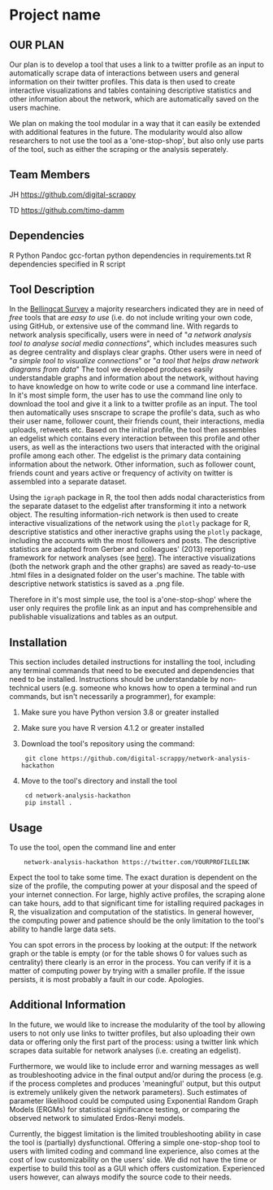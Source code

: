 # Project name
## OUR PLAN

Our plan is to develop a tool that uses a link to a twitter profile as an input to automatically scrape data of interactions between users and general information on their twitter profiles. This data is then used to create interactive visualizations and tables containing descriptive statistics and other information about the network, which are automatically saved on the users machine.

We plan on making the tool modular in a way that it can easily be extended with additional features in the future. The modularity would also allow researchers to not use the tool as a 'one-stop-shop', but also only use parts of the tool, such as either the scraping or the analysis seperately.

## Team Members
JH https://github.com/digital-scrappy

TD https://github.com/timo-damm
## Dependencies
R
Python
Pandoc
gcc-fortan
python dependencies in requirements.txt
R dependencies specified in R script
## Tool Description
In the [Bellingcat Survey](https://www.bellingcat.com/resources/2022/08/12/these-are-the-tools-open-source-researchers-say-they-need/) a majority researchers indicated they are in need of *free* tools that are *easy to use* (i.e. do not include writing your own code, using GitHub, or extensive use of the command line. With regards to network analysis specifically, users were in need of "*a network analysis tool to analyse social media connections*", which includes measures such as degree centrality and displays clear graphs. Other users were in need of "*a simple tool to visualize connections*" or "*a tool that helps draw network diagrams from data*"
The tool we developed produces easily understandable graphs and information about the network, without having to have knowledge on how to write code or use a command line interface. 
In it's most simple form, the user has to use the command line only to download the tool and give it a link to a twitter profile as an input. The tool then automatically uses snscrape to scrape the profile's data, such as who their user name, follower count, their friends count, their interactions, media uploads, retweets etc. 
Based on the initial profile, the tool then assembles an edgelist which contains every interaction between this profile and other users, as well as the interactions two users that interacted with the original profile among each other. The edgelist is the primary data containing information about the network. 
Other information, such as follower count, friends count and years active or frequency of activity on twitter is assembled into a separate dataset.

Using the ```igraph``` package in R, the tool then adds nodal characteristics from the separate dataset to the edgelist after transforming it into a network object. The resulting information-rich network is then used to create interactive visualizations of the network using the ```plotly``` package for R, descriptive statistics and other ineractive graphs using the ```plotly``` package, including the accounts with the most followers and posts. The descriptive statistics are adapted from Gerber and colleagues' (2013) reporting framework for network analyses (see [here](https://onlinelibrary.wiley.com/doi/pdf/10.1111/ajps.12011?casa_token=MTVxax7BWfkAAAAA:e6v3H2ciJlZT1BRuF1vauHmeuJnnGLjarp91CNuY2RaDMCC1x-awCF6iVQAtBLIr655VGFGXGyocXkBZ)).
The interactive visualizations (both the network graph and the other graphs) are saved as ready-to-use .html files in a designated folder on the user's machine. The table with descriptive network statistics is saved as a .png file. 

Therefore in it's most simple use, the tool is a'one-stop-shop' where the user only requires the profile link as an input and has comprehensible and publishable visualizations and tables as an output.

## Installation
This section includes detailed instructions for installing the tool, including any terminal commands that need to be executed and dependencies that need to be installed. Instructions should be understandable by non-technical users (e.g. someone who knows how to open a terminal and run commands, but isn't necessarily a programmer), for example:

1. Make sure you have Python version 3.8 or greater installed
2. Make sure you have R version 4.1.2 or greater installed

2. Download the tool's repository using the command:

        git clone https://github.com/digital-scrappy/network-analysis-hackathon

3. Move to the tool's directory and install the tool

        cd network-analysis-hackathon
        pip install .

## Usage
To use the tool, open the command line and enter

        network-analysis-hackathon https://twitter.com/YOURPROFILELINK

Expect the tool to take some time. The exact duration is dependent on the size of the profile, the computing power at your disposal and the speed of your internet connection. For large, highly active profiles, the scraping alone can take hours, add to that significant time for istalling required packages in R, the visualization and computation of the statistics. In general however, the computing power and patience should be the only limitation to the tool's ability to handle large data sets. 

You can spot errors in the process by looking at the output: If the network graph or the table is empty (or for the table shows 0 for values such as centrality) there clearly is an error in the process. You can verify if it is a matter of computing power by trying with a smaller profile. If the issue persists, it is most probably a fault in our code. Apologies. 

## Additional Information
In the future, we would like to increase the modularity of the tool by allowing users to not only use links to twitter profiles, but also uploading their own data or offering only the first part of the process: using a twitter link which scrapes data suitable for network analyses (i.e. creating an edgelist).

Furthermore, we would like to include error and warning messages as well as troubleshooting advice in the final output and/or during the process (e.g. if the process completes and produces 'meaningful' output, but this output is extremely unlikely given the network parameters). Such estimates of parameter likelihood could be computed using Exponential Random Graph Models (ERGMs) for statistical significance testing, or comparing the observed network to simulated Erdos-Renyi models. 

Currently, the biggest limitation is the limited troubleshooting ability in case the tool is (partially) dysfunctional. Offering a simple one-stop-shop tool to users with limited coding and command line experience, also comes at the cost of low customizability on the users' side. We did not have the time or expertise to build this tool as a GUI which offers customization. 
Experienced users however, can always modify the source code to their needs. 
